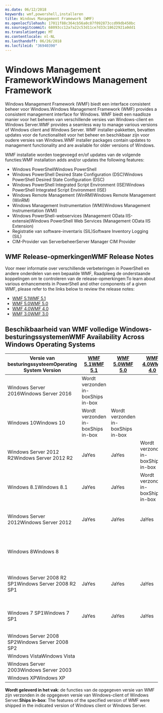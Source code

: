 ```yaml
---
ms.date: 06/12/2018
keywords: wmf,powershell,installeren
title: Windows Management Framework (WMF)
ms.openlocfilehash: 17011f88c364cb56a0c87f092873ccd99db450bc
ms.sourcegitcommit: 68093cc12a7a22c53d11ce7d33c18622921a0dd1
ms.translationtype: MT
ms.contentlocale: nl-NL
ms.lasthandoff: 06/26/2018
ms.locfileid: "36940390"
---
```

# <a name="windows-management-framework"></a><span data-ttu-id="864c3-103">Windows Management Framework</span><span class="sxs-lookup"><span data-stu-id="864c3-103">Windows Management Framework</span></span>

<span data-ttu-id="864c3-104">Windows Management Framework (WMF) biedt een interface consistent beheer voor Windows.</span><span class="sxs-lookup"><span data-stu-id="864c3-104">Windows Management Framework (WMF) provides a consistent management interface for Windows.</span></span> <span data-ttu-id="864c3-105">WMF biedt een naadloze manier voor het beheren van verschillende versies van Windows-client en Windows Server.</span><span class="sxs-lookup"><span data-stu-id="864c3-105">WMF provides a seamless way to manage various versions of Windows client and Windows Server.</span></span> <span data-ttu-id="864c3-106">WMF installer-pakketten, bevatten updates voor de functionaliteit voor het beheer en beschikbaar zijn voor oudere versies van Windows.</span><span class="sxs-lookup"><span data-stu-id="864c3-106">WMF installer packages contain updates to management functionality and are available for older versions of Windows.</span></span>

<span data-ttu-id="864c3-107">WMF installatie worden toegevoegd en/of updates van de volgende functies:</span><span class="sxs-lookup"><span data-stu-id="864c3-107">WMF installation adds and/or updates the following features:</span></span>

- <span data-ttu-id="864c3-108">Windows PowerShell</span><span class="sxs-lookup"><span data-stu-id="864c3-108">Windows PowerShell</span></span>
- <span data-ttu-id="864c3-109">Windows PowerShell Desired State Configuration (DSC)</span><span class="sxs-lookup"><span data-stu-id="864c3-109">Windows PowerShell Desired State Configuration (DSC)</span></span>
- <span data-ttu-id="864c3-110">Windows PowerShell Integrated Script Environment (ISE)</span><span class="sxs-lookup"><span data-stu-id="864c3-110">Windows PowerShell Integrated Script Environment (ISE)</span></span>
- <span data-ttu-id="864c3-111">Windows Remote Management (WinRM)</span><span class="sxs-lookup"><span data-stu-id="864c3-111">Windows Remote Management (WinRM)</span></span>
- <span data-ttu-id="864c3-112">Windows Management Instrumentation (WMI)</span><span class="sxs-lookup"><span data-stu-id="864c3-112">Windows Management Instrumentation (WMI)</span></span>
- <span data-ttu-id="864c3-113">Windows PowerShell-webservices (Management OData IIS-extensie)</span><span class="sxs-lookup"><span data-stu-id="864c3-113">Windows PowerShell Web Services (Management OData IIS Extension)</span></span>
- <span data-ttu-id="864c3-114">Registratie van software-inventaris (SIL)</span><span class="sxs-lookup"><span data-stu-id="864c3-114">Software Inventory Logging (SIL)</span></span>
- <span data-ttu-id="864c3-115">CIM-Provider van Serverbeheer</span><span class="sxs-lookup"><span data-stu-id="864c3-115">Server Manager CIM Provider</span></span>

## <a name="wmf-release-notes"></a><span data-ttu-id="864c3-116">WMF Release-opmerkingen</span><span class="sxs-lookup"><span data-stu-id="864c3-116">WMF Release Notes</span></span>

<span data-ttu-id="864c3-117">Voor meer informatie over verschillende verbeteringen in PowerShell en andere onderdelen van een bepaalde WMF, Raadpleeg de onderstaande koppelingen om te controleren van de release-opmerkingen:</span><span class="sxs-lookup"><span data-stu-id="864c3-117">To learn about various enhancements in PowerShell and other components of a given WMF, please refer to the links below to review the release notes:</span></span>

- [<span data-ttu-id="864c3-118">WMF 5.1</span><span class="sxs-lookup"><span data-stu-id="864c3-118">WMF 5.1</span></span>](5.1/release-notes.md)
- [<span data-ttu-id="864c3-119">WMF 5.0</span><span class="sxs-lookup"><span data-stu-id="864c3-119">WMF 5.0</span></span>](5.0/releasenotes.md)
- [<span data-ttu-id="864c3-120">WMF 4.0</span><span class="sxs-lookup"><span data-stu-id="864c3-120">WMF 4.0</span></span>](https://download.microsoft.com/download/3/D/6/3D61D262-8549-4769-A660-230B67E15B25/Windows%20Management%20Framework%204%200%20Release%20Notes.docx)
- [<span data-ttu-id="864c3-121">WMF 3.0</span><span class="sxs-lookup"><span data-stu-id="864c3-121">WMF 3.0</span></span>](https://download.microsoft.com/download/E/7/6/E76850B8-DA6E-4FF5-8CCE-A24FC513FD16/WMF%203%20Release%20Notes.docx)

## <a name="wmf-availability-across-windows-operating-systems"></a><span data-ttu-id="864c3-122">Beschikbaarheid van WMF volledige Windows-besturingssystemen</span><span class="sxs-lookup"><span data-stu-id="864c3-122">WMF Availability Across Windows Operating Systems</span></span>

|<span data-ttu-id="864c3-123">Versie van besturingssysteem</span><span class="sxs-lookup"><span data-stu-id="864c3-123">Operating System Version</span></span>  |<span data-ttu-id="864c3-124">[WMF 5.1][]</span><span class="sxs-lookup"><span data-stu-id="864c3-124">[WMF 5.1][]</span></span> |<span data-ttu-id="864c3-125">[WMF 5.0][]</span><span class="sxs-lookup"><span data-stu-id="864c3-125">[WMF 5.0][]</span></span> |<span data-ttu-id="864c3-126">[WMF 4.0][]</span><span class="sxs-lookup"><span data-stu-id="864c3-126">[WMF 4.0][]</span></span> |<span data-ttu-id="864c3-127">[WMF 3.0][]</span><span class="sxs-lookup"><span data-stu-id="864c3-127">[WMF 3.0][]</span></span>  |<span data-ttu-id="864c3-128">[WMF 2.0][]</span><span class="sxs-lookup"><span data-stu-id="864c3-128">[WMF 2.0][]</span></span> |
|--------------------------|------------|------------|------------|-------------|------------|
|<span data-ttu-id="864c3-129">Windows Server 2016</span><span class="sxs-lookup"><span data-stu-id="864c3-129">Windows Server 2016</span></span>       |<span data-ttu-id="864c3-130">Wordt verzonden in-box</span><span class="sxs-lookup"><span data-stu-id="864c3-130">Ships in-box</span></span>|            |            |             |            |
|<span data-ttu-id="864c3-131">Windows 10</span><span class="sxs-lookup"><span data-stu-id="864c3-131">Windows 10</span></span>                |<span data-ttu-id="864c3-132">Wordt verzonden in-box</span><span class="sxs-lookup"><span data-stu-id="864c3-132">Ships in-box</span></span>|<span data-ttu-id="864c3-133">Wordt verzonden in-box</span><span class="sxs-lookup"><span data-stu-id="864c3-133">Ships in-box</span></span>|            |             |            |
|<span data-ttu-id="864c3-134">Windows Server 2012 R2</span><span class="sxs-lookup"><span data-stu-id="864c3-134">Windows Server 2012 R2</span></span>    |<span data-ttu-id="864c3-135">Ja</span><span class="sxs-lookup"><span data-stu-id="864c3-135">Yes</span></span>         |<span data-ttu-id="864c3-136">Ja</span><span class="sxs-lookup"><span data-stu-id="864c3-136">Yes</span></span>         |<span data-ttu-id="864c3-137">Wordt verzonden in-box</span><span class="sxs-lookup"><span data-stu-id="864c3-137">Ships in-box</span></span>|             |            |
|<span data-ttu-id="864c3-138">Windows 8.1</span><span class="sxs-lookup"><span data-stu-id="864c3-138">Windows 8.1</span></span>               |<span data-ttu-id="864c3-139">Ja</span><span class="sxs-lookup"><span data-stu-id="864c3-139">Yes</span></span>         |<span data-ttu-id="864c3-140">Ja</span><span class="sxs-lookup"><span data-stu-id="864c3-140">Yes</span></span>         |<span data-ttu-id="864c3-141">Wordt verzonden in-box</span><span class="sxs-lookup"><span data-stu-id="864c3-141">Ships in-box</span></span>|             |            |
|<span data-ttu-id="864c3-142">Windows Server 2012</span><span class="sxs-lookup"><span data-stu-id="864c3-142">Windows Server 2012</span></span>       |<span data-ttu-id="864c3-143">Ja</span><span class="sxs-lookup"><span data-stu-id="864c3-143">Yes</span></span>         |<span data-ttu-id="864c3-144">Ja</span><span class="sxs-lookup"><span data-stu-id="864c3-144">Yes</span></span>         |<span data-ttu-id="864c3-145">Ja</span><span class="sxs-lookup"><span data-stu-id="864c3-145">Yes</span></span>         |<span data-ttu-id="864c3-146">Wordt verzonden in-box</span><span class="sxs-lookup"><span data-stu-id="864c3-146">Ships in-box</span></span> |            |
|<span data-ttu-id="864c3-147">Windows 8</span><span class="sxs-lookup"><span data-stu-id="864c3-147">Windows 8</span></span>                 |            |            |            |<span data-ttu-id="864c3-148">Wordt verzonden in-box</span><span class="sxs-lookup"><span data-stu-id="864c3-148">Ships in-box</span></span> |            |
|<span data-ttu-id="864c3-149">Windows Server 2008 R2 SP1</span><span class="sxs-lookup"><span data-stu-id="864c3-149">Windows Server 2008 R2 SP1</span></span>|<span data-ttu-id="864c3-150">Ja</span><span class="sxs-lookup"><span data-stu-id="864c3-150">Yes</span></span>         |<span data-ttu-id="864c3-151">Ja</span><span class="sxs-lookup"><span data-stu-id="864c3-151">Yes</span></span>         |<span data-ttu-id="864c3-152">Ja</span><span class="sxs-lookup"><span data-stu-id="864c3-152">Yes</span></span>         |<span data-ttu-id="864c3-153">Ja</span><span class="sxs-lookup"><span data-stu-id="864c3-153">Yes</span></span>          |<span data-ttu-id="864c3-154">Wordt verzonden in-box</span><span class="sxs-lookup"><span data-stu-id="864c3-154">Ships in-box</span></span>|
|<span data-ttu-id="864c3-155">Windows 7 SP1</span><span class="sxs-lookup"><span data-stu-id="864c3-155">Windows 7 SP1</span></span>             |<span data-ttu-id="864c3-156">Ja</span><span class="sxs-lookup"><span data-stu-id="864c3-156">Yes</span></span>         |<span data-ttu-id="864c3-157">Ja</span><span class="sxs-lookup"><span data-stu-id="864c3-157">Yes</span></span>         |<span data-ttu-id="864c3-158">Ja</span><span class="sxs-lookup"><span data-stu-id="864c3-158">Yes</span></span>         |<span data-ttu-id="864c3-159">Ja</span><span class="sxs-lookup"><span data-stu-id="864c3-159">Yes</span></span>          |<span data-ttu-id="864c3-160">Wordt verzonden in-box</span><span class="sxs-lookup"><span data-stu-id="864c3-160">Ships in-box</span></span>|
|<span data-ttu-id="864c3-161">Windows Server 2008 SP2</span><span class="sxs-lookup"><span data-stu-id="864c3-161">Windows Server 2008 SP2</span></span>   |            |            |            |<span data-ttu-id="864c3-162">Ja</span><span class="sxs-lookup"><span data-stu-id="864c3-162">Yes</span></span>          |<span data-ttu-id="864c3-163">Ja</span><span class="sxs-lookup"><span data-stu-id="864c3-163">Yes</span></span>         |
|<span data-ttu-id="864c3-164">Windows Vista</span><span class="sxs-lookup"><span data-stu-id="864c3-164">Windows Vista</span></span>             |            |            |            |             |<span data-ttu-id="864c3-165">Ja</span><span class="sxs-lookup"><span data-stu-id="864c3-165">Yes</span></span>         |
|<span data-ttu-id="864c3-166">Windows Server 2003</span><span class="sxs-lookup"><span data-stu-id="864c3-166">Windows Server 2003</span></span>       |            |            |            |             |<span data-ttu-id="864c3-167">Ja</span><span class="sxs-lookup"><span data-stu-id="864c3-167">Yes</span></span>         |
|<span data-ttu-id="864c3-168">Windows XP</span><span class="sxs-lookup"><span data-stu-id="864c3-168">Windows XP</span></span>                |            |            |            |<span data-ttu-id="864c3-169">Ja</span><span class="sxs-lookup"><span data-stu-id="864c3-169">Yes</span></span>          |            |

<span data-ttu-id="864c3-170">**Wordt geleverd in het vak**: de functies van de opgegeven versie van WMF zijn verzonden in de opgegeven versie van Windows-client of Windows Server.</span><span class="sxs-lookup"><span data-stu-id="864c3-170">**Ships in-box**: The features of the specified version of WMF were shipped in the indicated version of Windows client or Windows Server.</span></span>

[WMF 5.1]: https://aka.ms/wmf51download
[WMF 5.0]: https://aka.ms/wmf5download
[WMF 4.0]: https://aka.ms/wmf4download
[WMF 3.0]: https://aka.ms/wmf3download
[WMF 2.0]: https://aka.ms/wmf2download
